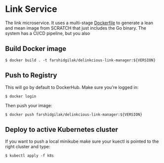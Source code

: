# Link Service

The link microservice. It uses a multi-stage [Dockerfile](Dockerfile) to generate a lean and mean image from SCRATCH that just includes the Go binary. The system has a CI/CD pipeline, but you also


## Build Docker image

```
$ docker build . -t farshidgilak/delinkcious-link-manager:${VERSION}
```

## Push to Registry

This will go by default to DockerHub. Make sure you're logged in:

```
$ docker login
```

Then push your image:

```
$ docker push farshidgilak/delinkcious-link-manager:${VERSION}
```

## Deploy to active Kubernetes cluster

If you want to push a local minikube make sure your kuectl is pointed to the right cluster and type:

```
$ kubectl apply -f k8s
```







